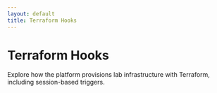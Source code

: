 ```yaml
---
layout: default
title: Terraform Hooks
---
```


# Terraform Hooks

Explore how the platform provisions lab infrastructure with Terraform, including session-based triggers.
